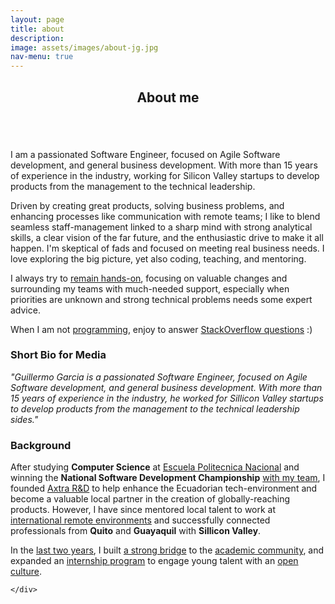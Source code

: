 ```yaml
---
layout: page
title: about
description:
image: assets/images/about-jg.jpg
nav-menu: true
---
```


<!-- Main -->
<div id="main" class="alt">

<!-- One -->
<section id="one">
	<div class="inner">
		<header class="major">
			<h1>About me</h1>
		</header>

<!-- Content -->
<div class="row">
	<div class="12u$">
		<span class="image left">
			<img src="{% link assets/images/about-jg-large.jpg %}" alt="" />
		</span>	
		<p>I am a passionated Software Engineer, focused on Agile Software development, and general business development. With more than 15 years of experience in the industry, working for Silicon Valley startups to develop products from the management to the technical leadership.</p>
		<p>Driven by creating great products, solving business problems, and enhancing processes like communication with remote teams; I like to blend seamless staff-management linked to a sharp mind with strong analytical skills, a clear vision of the far future, and the enthusiastic drive to make it all happen. I'm skeptical of fads and focused on meeting real business needs. I love exploring the big picture, yet also coding, teaching, and mentoring.</p>
		<p>I always try to <a href="https://github.com/bitcod3r/">remain hands-on</a>, focusing on valuable changes and surrounding my teams with much-needed support, especially when priorities are unknown and strong technical problems needs some expert advice.</p>
		<p>When I am not <a href="/skills.html">programming</a>, enjoy to answer <a href="https://stackoverflow.com/users/story/247684">StackOverflow questions</a> :)</p>
	</div>
	<!-- Break -->
	<div class="6u 12u$(big) box">
		<h3>Short Bio for Media</h3>
		<p><i>"Guillermo Garcia is a passionated Software Engineer, focused on Agile Software development, and general business development. With more than 15 years of experience in the industry, he worked for Sillicon Valley startups to develop products from the management to the technical leadership sides."</i></p>
	</div>
	<div class="6u 12u$(big)">
		<h3>Background</h3>
		<p>After studying <strong>Computer Science</strong> at <a href="https://www.epn.edu.ec">Escuela Politecnica Nacional</a> and winning the <strong>National Software Development Championship</strong> <a href="https://www.linkedin.com/in/bitcoder/detail/overlay-view/urn:li:fsd_profileTreasuryMedia:(ACoAAAO1Y7cBEgClRT4Udcyyu105kv3ysnjtfHs,1586377378359)/">with my team</a>, I founded <a href="https://www.facebook.com/AxtraRD/" target="_blank" title="axtra.com.ec was removed from NIC.ec">Axtra R&D</a> to help enhance the Ecuadorian tech-environment and become a valuable local partner in the creation of globally-reaching products. However, I have since mentored local talent to work at <a href="https://www.ioet.com/">international remote environments</a> and successfully connected professionals from <strong>Quito</strong> and <strong>Guayaquil</strong> with <strong>Sillicon Valley</strong>.</p>
		<p>In the 
		<a href="https://www.i3lab.org/pagina-nueva-2">last two years</a>,  
		I built <a href="http://www.espol.edu.ec/es/evento/ioet-cloud-day">a strong bridge</a> 
		to the <a href="http://railsgirls.com/guayaquil-20181124.html">academic community</a>, and expanded an 
		<a href="https://twitter.com/i3labespol/status/941010701581258758">internship program</a>
		to engage young talent with an <a href="https://www.flisol.ec/guayaquil/">open culture</a>.</p>
	</div>
</div>

<!-- TO-DO: Expand more info about pro activities. Like radio interviews and conferences. Or side projects -->




	</div>
</section>
</div>
